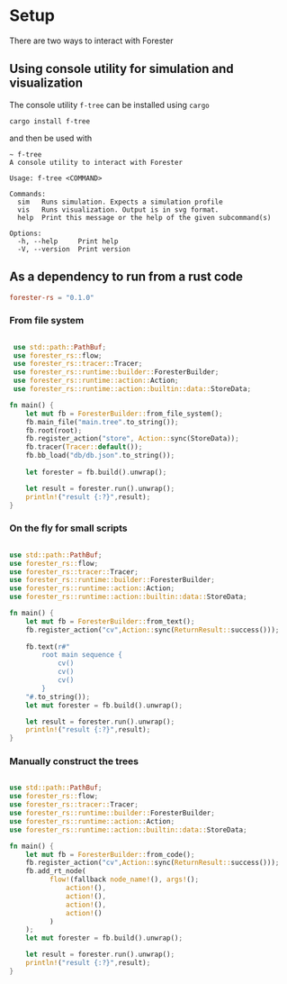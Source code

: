 # Setup

There are two ways to interact with Forester

## Using console utility for simulation and visualization

The console utility `f-tree` can be installed using `cargo`

```shell
cargo install f-tree
```

and then be used with

```shell
~ f-tree
A console utility to interact with Forester

Usage: f-tree <COMMAND>

Commands:
  sim   Runs simulation. Expects a simulation profile
  vis   Runs visualization. Output is in svg format.
  help  Print this message or the help of the given subcommand(s)

Options:
  -h, --help     Print help
  -V, --version  Print version
```


## As a dependency to run from a rust code

```toml
forester-rs = "0.1.0"
```


### From file system

```rust

 use std::path::PathBuf;
 use forester_rs::flow;
 use forester_rs::tracer::Tracer;
 use forester_rs::runtime::builder::ForesterBuilder;
 use forester_rs::runtime::action::Action;
 use forester_rs::runtime::action::builtin::data::StoreData;

fn main() {
    let mut fb = ForesterBuilder::from_file_system();
    fb.main_file("main.tree".to_string());
    fb.root(root);
    fb.register_action("store", Action::sync(StoreData));
    fb.tracer(Tracer::default());
    fb.bb_load("db/db.json".to_string());
    
    let forester = fb.build().unwrap();

    let result = forester.run().unwrap();
    println!("result {:?}",result);
}


```

### On the fly for small scripts

```rust

use std::path::PathBuf;
use forester_rs::flow;
use forester_rs::tracer::Tracer;
use forester_rs::runtime::builder::ForesterBuilder;
use forester_rs::runtime::action::Action;
use forester_rs::runtime::action::builtin::data::StoreData;

fn main() {
    let mut fb = ForesterBuilder::from_text();
    fb.register_action("cv",Action::sync(ReturnResult::success()));
    
    fb.text(r#"
        root main sequence {
            cv()
            cv()
            cv()
        }
    "#.to_string());
    let mut forester = fb.build().unwrap();

    let result = forester.run().unwrap();
    println!("result {:?}",result);
}


```


### Manually construct the trees

```rust

use std::path::PathBuf;
use forester_rs::flow;
use forester_rs::tracer::Tracer;
use forester_rs::runtime::builder::ForesterBuilder;
use forester_rs::runtime::action::Action;
use forester_rs::runtime::action::builtin::data::StoreData;

fn main() {
    let mut fb = ForesterBuilder::from_code();
    fb.register_action("cv",Action::sync(ReturnResult::success()));
    fb.add_rt_node(
          flow!(fallback node_name!(), args!();
              action!(),
              action!(),
              action!(),
              action!()
          )
    );
    let mut forester = fb.build().unwrap();

    let result = forester.run().unwrap();
    println!("result {:?}",result);
}


```